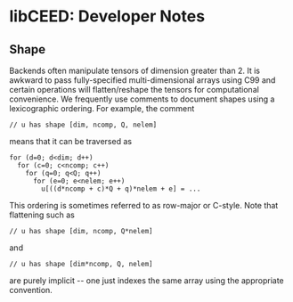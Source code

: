 # libCEED: Developer Notes

## Shape

Backends often manipulate tensors of dimension greater than 2.  It is
awkward to pass fully-specified multi-dimensional arrays using C99 and
certain operations will flatten/reshape the tensors for computational
convenience.  We frequently use comments to document shapes using a
lexicographic ordering.  For example, the comment

    // u has shape [dim, ncomp, Q, nelem]

means that it can be traversed as

    for (d=0; d<dim; d++)
      for (c=0; c<ncomp; c++)
        for (q=0; q<Q; q++)
          for (e=0; e<nelem; e++)
            u[((d*ncomp + c)*Q + q)*nelem + e] = ...

This ordering is sometimes referred to as row-major or C-style.  Note
that flattening such as

    // u has shape [dim, ncomp, Q*nelem]

and

    // u has shape [dim*ncomp, Q, nelem]

are purely implicit -- one just indexes the same array using the
appropriate convention.
